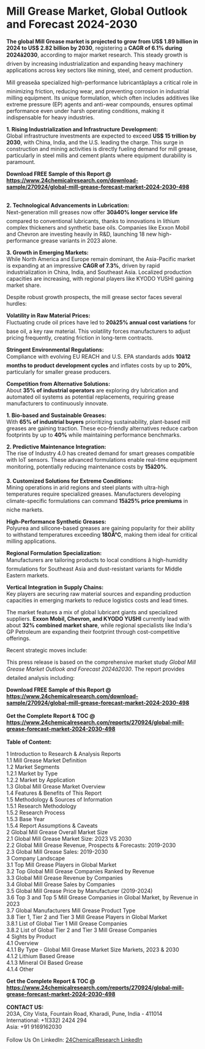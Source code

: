 <h1>Mill Grease Market, Global Outlook and Forecast 2024-2030</h1><p><strong>The global Mill Grease market is projected to grow from US$ 1.89 billion in 2024 to US$ 2.82 billion by 2030</strong>, registering a <strong>CAGR of 6.1% during 2024â2030</strong>, according to major market research. This steady growth is driven by increasing industrialization and expanding heavy machinery applications across key sectors like mining, steel, and cement production.</p><p>Mill greaseâa specialized high-performance lubricantâplays a critical role in minimizing friction, reducing wear, and preventing corrosion in industrial milling equipment. Its unique formulation, which often includes additives like extreme pressure (EP) agents and anti-wear compounds, ensures optimal performance even under harsh operating conditions, making it indispensable for heavy industries.</p><p><strong>1. Rising Industrialization and Infrastructure Development:</strong><br>
Global infrastructure investments are expected to exceed <strong>US$ 15 trillion by 2030</strong>, with China, India, and the U.S. leading the charge. This surge in construction and mining activities is directly fueling demand for mill grease, particularly in steel mills and cement plants where equipment durability is paramount.</p><div><b>Download FREE Sample of this Report @ 
            <a href="https://www.24chemicalresearch.com/download-sample/270924/global-mill-grease-forecast-market-2024-2030-498">
            https://www.24chemicalresearch.com/download-sample/270924/global-mill-grease-forecast-market-2024-2030-498</a></b></div><br><p><strong>2. Technological Advancements in Lubrication:</strong><br>
Next-generation mill greases now offer <strong>30â40% longer service life</strong> compared to conventional lubricants, thanks to innovations in lithium complex thickeners and synthetic base oils. Companies like Exxon Mobil and Chevron are investing heavily in R&amp;D, launching 18 new high-performance grease variants in 2023 alone.</p><p><strong>3. Growth in Emerging Markets:</strong><br>
While North America and Europe remain dominant, the Asia-Pacific market is expanding at an impressive <strong>CAGR of 7.3%</strong>, driven by rapid industrialization in China, India, and Southeast Asia. Localized production capacities are increasing, with regional players like KYODO YUSHI gaining market share.</p><p>Despite robust growth prospects, the mill grease sector faces several hurdles:</p><p><strong>Volatility in Raw Material Prices:</strong><br>
Fluctuating crude oil prices have led to <strong>20â25% annual cost variations</strong> for base oil, a key raw material. This volatility forces manufacturers to adjust pricing frequently, creating friction in long-term contracts.</p><p><strong>Stringent Environmental Regulations:</strong><br>
Compliance with evolving EU REACH and U.S. EPA standards adds <strong>10â12 months to product development cycles</strong> and inflates costs by up to <strong>20%</strong>, particularly for smaller grease producers.</p><p><strong>Competition from Alternative Solutions:</strong><br>
About <strong>35% of industrial operators</strong> are exploring dry lubrication and automated oil systems as potential replacements, requiring grease manufacturers to continuously innovate.</p><p><strong>1. Bio-based and Sustainable Greases:</strong><br>
With <strong>65% of industrial buyers</strong> prioritizing sustainability, plant-based mill greases are gaining traction. These eco-friendly alternatives reduce carbon footprints by up to <strong>40%</strong> while maintaining performance benchmarks.</p><p><strong>2. Predictive Maintenance Integration:</strong><br>
The rise of Industry 4.0 has created demand for smart greases compatible with IoT sensors. These advanced formulations enable real-time equipment monitoring, potentially reducing maintenance costs by <strong>15â20%</strong>.</p><p><strong>3. Customized Solutions for Extreme Conditions:</strong><br>
Mining operations in arid regions and steel plants with ultra-high temperatures require specialized greases. Manufacturers developing climate-specific formulations can command <strong>15â25% price premiums</strong> in niche markets.</p><p><strong>High-Performance Synthetic Greases:</strong><br>
Polyurea and silicone-based greases are gaining popularity for their ability to withstand temperatures exceeding <strong>180Â°C</strong>, making them ideal for critical milling applications.</p><p><strong>Regional Formulation Specialization:</strong><br>
Manufacturers are tailoring products to local conditions â high-humidity formulations for Southeast Asia and dust-resistant variants for Middle Eastern markets.</p><p><strong>Vertical Integration in Supply Chains:</strong><br>
Key players are securing raw material sources and expanding production capacities in emerging markets to reduce logistics costs and lead times.</p><p>The market features a mix of global lubricant giants and specialized suppliers. <strong>Exxon Mobil, Chevron, and KYODO YUSHI</strong> currently lead with about <strong>32% combined market share</strong>, while regional specialists like India's GP Petroleum are expanding their footprint through cost-competitive offerings.</p><p>Recent strategic moves include:</p><p>This press release is based on the comprehensive market study <em>Global Mill Grease Market Outlook and Forecast 2024â2030</em>. The report provides detailed analysis including:</p><div><b>Download FREE Sample of this Report @ 
            <a href="https://www.24chemicalresearch.com/download-sample/270924/global-mill-grease-forecast-market-2024-2030-498">
            https://www.24chemicalresearch.com/download-sample/270924/global-mill-grease-forecast-market-2024-2030-498</a></b></div><br><div><b>Get the Complete Report & TOC @ 
            <a href="https://www.24chemicalresearch.com/reports/270924/global-mill-grease-forecast-market-2024-2030-498">
            https://www.24chemicalresearch.com/reports/270924/global-mill-grease-forecast-market-2024-2030-498</a></b></div><br>
            <b>Table of Content:</b><p>1 Introduction to Research & Analysis Reports<br />
    1.1 Mill Grease Market Definition<br />
    1.2 Market Segments<br />
        1.2.1 Market by Type<br />
        1.2.2 Market by Application<br />
    1.3 Global Mill Grease Market Overview<br />
    1.4 Features & Benefits of This Report<br />
    1.5 Methodology & Sources of Information<br />
        1.5.1 Research Methodology<br />
        1.5.2 Research Process<br />
        1.5.3 Base Year<br />
        1.5.4 Report Assumptions & Caveats<br />
2 Global Mill Grease Overall Market Size<br />
    2.1 Global Mill Grease Market Size: 2023 VS 2030<br />
    2.2 Global Mill Grease Revenue, Prospects & Forecasts: 2019-2030<br />
    2.3 Global Mill Grease Sales: 2019-2030<br />
3 Company Landscape<br />
    3.1 Top Mill Grease Players in Global Market<br />
    3.2 Top Global Mill Grease Companies Ranked by Revenue<br />
    3.3 Global Mill Grease Revenue by Companies<br />
    3.4 Global Mill Grease Sales by Companies<br />
    3.5 Global Mill Grease Price by Manufacturer (2019-2024)<br />
    3.6 Top 3 and Top 5 Mill Grease Companies in Global Market, by Revenue in 2023<br />
    3.7 Global Manufacturers Mill Grease Product Type<br />
    3.8 Tier 1, Tier 2 and Tier 3 Mill Grease Players in Global Market<br />
        3.8.1 List of Global Tier 1 Mill Grease Companies<br />
        3.8.2 List of Global Tier 2 and Tier 3 Mill Grease Companies<br />
4 Sights by Product<br />
    4.1 Overview<br />
        4.1.1 By Type - Global Mill Grease Market Size Markets, 2023 & 2030<br />
        4.1.2 Lithium Based Grease<br />
        4.1.3 Mineral Oil Based Grease<br />
        4.1.4 Other</p><div><b>Get the Complete Report & TOC @ 
            <a href="https://www.24chemicalresearch.com/reports/270924/global-mill-grease-forecast-market-2024-2030-498">
            https://www.24chemicalresearch.com/reports/270924/global-mill-grease-forecast-market-2024-2030-498</a></b></div><br><b>CONTACT US:</b><br>
            203A, City Vista, Fountain Road, Kharadi, Pune, India - 411014<br>
            International: +1(332) 2424 294<br>
            Asia: +91 9169162030 <br><br>
            Follow Us On LinkedIn: <a href="https://www.linkedin.com/company/24chemicalresearch/">24ChemicalResearch LinkedIn</a>